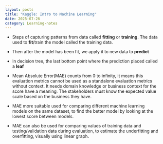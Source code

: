 ```yaml
---
layout: posts
title: "Kaggle: Intro to Machine Learning"
date: 2025-07-26
category: Learning-notes
---
```


- Steps of capturing patterns from data called **fitting** or **training**. The data used to **fit**/train the model called the training data.

- Then after the model has been fit, we apply it to new data to **predict** 

- In decision tree, the last bottom point where the prediction placed called a **leaf**

- Mean Absolute Error(MAE) counts from 0 to infinity, it means this evaluation metrics cannot be used as a standalone evaluation metrics without context. It needs domain knowledge or business context for the score have a meaning. The stakeholders must know the expected value scale based on the business they have.

- MAE more suitable used for comparing different machine learning models on the same dataset, to find the better model by looking at the lowest score between models.

- MAE can also be used for comparing values of training data and testing/validation data during evaluation, to estimate the underfitting and overfitting, visually using linear graph.